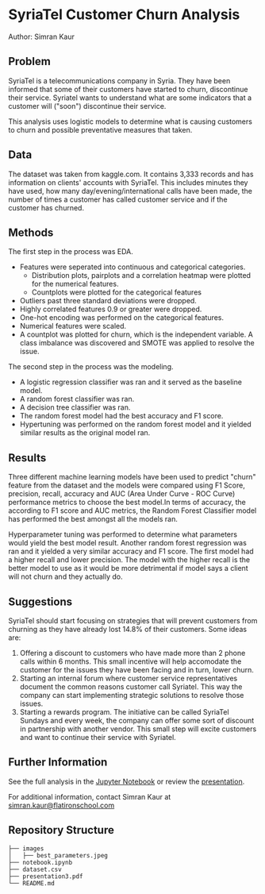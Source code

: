# SyriaTel Customer Churn Analysis

Author: Simran Kaur

## Problem

SyriaTel is a telecommunications company in Syria. They have been informed that some of their customers have started to churn, discontinue their service. Syriatel wants to understand what are some indicators that a customer will ("soon") discontinue their service.

This analysis uses logistic models to determine what is causing customers to churn and possible preventative measures that taken. 

## Data 

The dataset was taken from kaggle.com. It contains 3,333 records and has information on clients' accounts with SyriaTel. This includes minutes they have used, how many day/evening/international calls have been made, the number of times a customer has called customer service and if the customer has churned. 

## Methods

The first step in the process was EDA. 
* Features were seperated into continuous and categorical categories. 
    * Distribution plots, pairplots and a correlation heatmap were plotted for the numerical features.
    * Countplots were plotted for the categorical features
* Outliers past three standard deviations were dropped.
* Highly correlated features 0.9 or greater were dropped. 
* One-hot encoding was performed on the categorical features.
* Numerical features were scaled.
* A countplot was plotted for churn, which is the independent variable. A class imbalance was discovered and SMOTE was applied to resolve the issue. 

The second step in the process was the modeling. 
* A logistic regression classifier was ran and it served as the baseline model. 
* A random forest classifier was ran. 
* A decision tree classifier was ran. 
* The random forest model had the best accuracy and F1 score. 
* Hypertuning was performed on the random forest model and it yielded similar results as the original model ran.

## Results

Three different machine learning models have been used to predict "churn" feature from the dataset and the models were compared using F1 Score, precision, recall, accuracy and AUC (Area Under Curve - ROC Curve) performance metrics to choose the best model.In terms of accuracy, the according to F1 score and AUC metrics, the Random Forest Classifier model has performed the best amongst all the models ran.

Hyperparameter tuning was performed to determine what parameters would yield the best model result. Another random forest regression was ran and it yielded a very similar accuracy and F1 score. The first model had a higher recall and lower precision. The model with the higher recall is the better model to use as it would be more detrimental if model says a client will not churn and they actually do. 

## Suggestions

SyriaTel should start focusing on strategies that will prevent customers from churning as they have already lost 14.8% of their customers. Some ideas are:
1. Offering a discount to customers who have made more than 2 phone calls within 6 months. This small incentive will help accomodate the customer for the issues they have been facing and in turn, lower churn.
2. Starting an internal forum where customer service representatives document the common reasons customer call Syriatel. This way the company can start implementing strategic solutions to resolve those issues.
3. Starting a rewards program. The initiative can be called SyriaTel Sundays and every week, the company can offer some sort of discount in partnership with another vendor. This small step will excite customers and want to continue their service with Syriatel.


## Further Information

See the full analysis in the [Jupyter Notebook](https://github.com/simrank3/phase-3-project/blob/main/notebook.ipynb) or review the [presentation](https://github.com/simrank3/phase-3-project/blob/main/presentation3.pdf).

For additional information, contact Simran Kaur at simran.kaur@flatironschool.com

## Repository Structure
```
├── images
│   ├── best_parameters.jpeg
├── notebook.ipynb
├── dataset.csv
├── presentation3.pdf
└── README.md